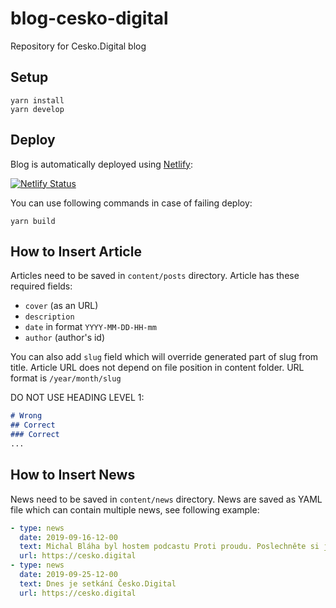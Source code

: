 # blog-cesko-digital

Repository for Cesko.Digital blog 

## Setup
```shell script
yarn install
yarn develop
```


## Deploy

Blog is automatically deployed using [Netlify](https://www.netlify.com/):


[![Netlify Status](https://api.netlify.com/api/v1/badges/04cf950a-9616-455f-916e-2947c52c492a/deploy-status)](https://app.netlify.com/sites/blog-cesko-digital/deploys)

You can use following commands in case of failing deploy: 
```shell script
yarn build
```

## How to Insert Article

Articles need to be saved in `content/posts` directory. Article has these required fields: 

- `cover` (as an URL)
- `description`
- `date` in format `YYYY-MM-DD-HH-mm`
- `author` (author's id)

You can also add `slug` field which will override generated part of slug from title. Article URL does not depend on file position in content folder. URL format is `/year/month/slug`

DO NOT USE HEADING LEVEL 1:
```markdown
# Wrong
## Correct
### Correct
...
```

## How to Insert News

News need to be saved in `content/news` directory. News are saved as YAML file which can contain multiple news, see following example: 
```yaml
- type: news
  date: 2019-09-16-12-00
  text: Michal Bláha byl hostem podcastu Proti proudu. Poslechněte si jeho názory o e-govermentu.
  url: https://cesko.digital
- type: news
  date: 2019-09-25-12-00
  text: Dnes je setkání Česko.Digital
  url: https://cesko.digital

```